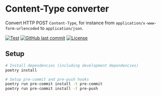 # Content-Type converter
Convert HTTP POST `Content-Type`, for instance from `application/x-www-form-urlencoded` to `application/json`.


[![Test](https://github.com/e2jk/content-type-converter/workflows/Test/badge.svg)](https://github.com/e2jk/content-type-converter/actions?query=workflow%3ATest)
[![GitHub last commit](https://img.shields.io/github/last-commit/e2jk/content-type-converter.svg)](https://github.com/e2jk/content-type-converter/commits/master)
[![License](https://img.shields.io/github/license/e2jk/content-type-converter)](../../tree/master/LICENSE)

## Setup
```sh
# Install dependencies (including development dependencies)
poetry install

# Setup pre-commit and pre-push hooks
poetry run pre-commit install -t pre-commit
poetry run pre-commit install -t pre-push
```
